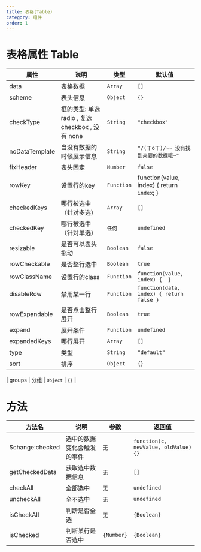 ```yaml
---
title: 表格(Table)
category: 组件
order: 1
---
```


# 表格属性 Table

| 属性 | 说明 | 类型 | 默认值 |
| --- | --- | --- | --- |
| data | 表格数据 | `Array` | `[]` |
| scheme |  表头信息 | `Object` | `{}` |
| checkType | 框的类型: 单选 radio , 复选 checkbox ,  没有 none | `String` | `"checkbox"` |
| noDataTemplate | 当没有数据的时候展示信息 | `String` | `"/(ㄒoㄒ)/~~ 没有找到亲要的数据哦~"` |
| fixHeader | 表头固定 | `Number` | `false` |
| rowKey | 设置行的key | `Function` | function(value, index) {  return `index`; } |
| checkedKeys | 哪行被选中（针对多选） | `Array` | `[]` |
| checkedKey | 哪行被选中（针对单选） | `任何` | `undefined` |
| resizable | 是否可以表头拖动 | `Boolean` | `false` |
| rowCheckable | 是否整行选中 | `Boolean` | `true` |
| rowClassName | 设置行的class | `Function` | `function(value, index) {  }` |
| disableRow | 禁用某一行 | `Function` | `function(data, index) { return false }` |
| rowExpandable | 是否点击整行展开 | `Boolean` | `true` |
| expand | 展开条件 | `Function` | `undefined` |
| expandedKeys | 哪行展开 | `Array` | `[]` |
| type | 类型 | `String` | `"default"` |
| sort | 排序 | `Object` | `{}` |

| groups | 分组 | `Object` | `{}` |




# 方法

| 方法名 | 说明 | 参数 | 返回值 |
| --- | --- | --- | --- |
| $change:checked | 选中的数据变化会触发的事件 | `无` | `function(c, newValue, oldValue) {}` |
| getCheckedData | 获取选中数据信息 | `无` | `[]` |
| checkAll | 全部选中 | `无` | `undefined` |
| uncheckAll | 全不选中 | `无` | `undefined` |
| isCheckAll | 判断是否全选 | `无` | `{Boolean}` |
| isChecked | 判断某行是否选中 | `{Number}` | `{Boolean}` |






